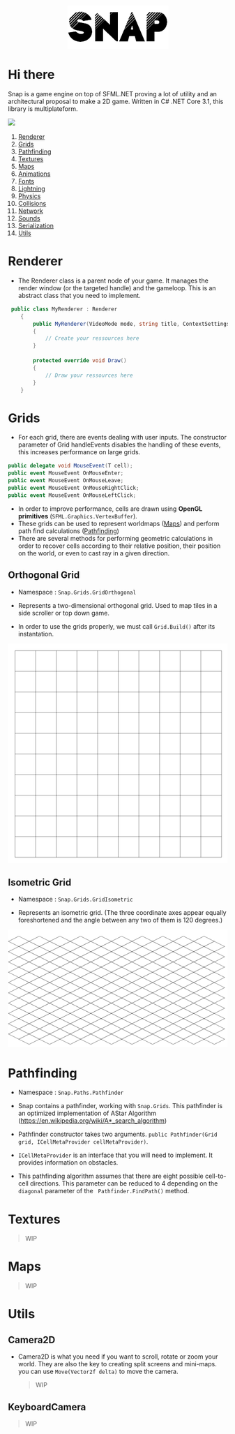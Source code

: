 <p align="center">
  <img src="Misc/logo.png" />
</p>



# Hi there

  Snap is a game engine on top of SFML.NET proving a lot of utility and an architectural proposal to make a 2D game.
  Written in C# .NET Core 3.1, this library is multiplateform. 

  ![](https://www.repostatus.org/badges/latest/wip.svg)

1. [Renderer](#Renderer)
2. [Grids](#Grids)
3. [Pathfinding](#Pathfinding)
4. [Textures](#Textures)  
5. [Maps](#Maps)  
6. [Animations](#Animations)
7. [Fonts](#Fonts)
8. [Lightning](#Lightnings)
9. [Physics](#Physics)
10. [Collisions](#Collisions)
11. [Network](#Network)
12. [Sounds](#Sounds)
13. [Serialization](#Serialization)
14. [Utils](#Utils)

# Renderer

* The Renderer class is a parent node of your game. It manages the render window (or the targeted handle) and the gameloop. This is an abstract class that you need to implement. 

```csharp
 public class MyRenderer : Renderer
    {
        public MyRenderer(VideoMode mode, string title, ContextSettings settings, Styles styles = Styles.Default) : base(mode, title, settings, styles)
        {
            // Create your ressources here
        }

        protected override void Draw()
        {
            // Draw your ressources here
        }
    }
```

# Grids

* For each grid, there are events dealing with user inputs. The constructor parameter of Grid handleEvents disables the handling of these events,
  this increases performance on large grids. 

```csharp
public delegate void MouseEvent(T cell);
public event MouseEvent OnMouseEnter;
public event MouseEvent OnMouseLeave;
public event MouseEvent OnMouseRightClick;
public event MouseEvent OnMouseLeftClick;
```
* In order to improve performance, cells are drawn using **OpenGL primitives** (``` SFML.Graphics.VertexBuffer ```). 
* These grids can be used to represent worldmaps ([Maps](#Maps)) and perform path find calculations ([Pathfinding](#Pathfinding))
* There are several methods for performing geometric calculations in order to recover cells according to their relative position, their position on the   world, or even to cast ray in a given direction.  

## Orthogonal Grid

* Namespace : ```Snap.Grids.GridOrthogonal```

* Represents a two-dimensional orthogonal grid. Used to map tiles in a side scroller or top down game. 

* In order to use the grids properly, we must call ```Grid.Build()``` after its instantation. 
 
![](Misc/orth.png)

## Isometric Grid

* Namespace : ```Snap.Grids.GridIsometric```

* Represents an isometric grid. (The three coordinate axes appear equally foreshortened and the angle between any two of them is 120 degrees.)

![](Misc/isometric.png)

# Pathfinding

* Namespace : ``` Snap.Paths.Pathfinder ```

* Snap contains a pathfinder, working with ```Snap.Grids```. This pathfinder is an optimized implementation of AStar Algorithm (https://en.wikipedia.org/wiki/A*_search_algorithm)

* Pathfinder constructor takes two arguments. ``` public Pathfinder(Grid grid, ICellMetaProvider cellMetaProvider) ```. 
* ``` ICellMetaProvider ``` is an interface that you will need to implement. It provides information on obstacles.

* This pathfinding algorithm assumes that there are eight possible cell-to-cell directions. This parameter can be reduced to 4 depending on the ```diagonal``` parameter of the ``` Pathfinder.FindPath()``` method.

# Textures

  > WIP

# Maps

  > WIP

# Utils

## Camera2D

* Camera2D is what you need if you want to scroll, rotate or zoom your world. They are also the key to creating split screens and mini-maps.
  you can use ``` Move(Vector2f delta) ``` to move the camera. 

  > WIP

## KeyboardCamera

  > WIP